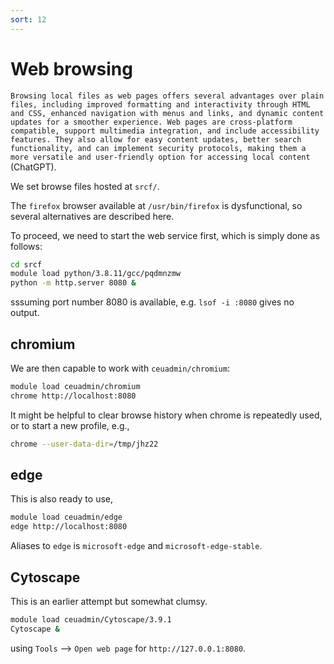 ```yaml
---
sort: 12
---
```


# Web browsing

`Browsing local files as web pages offers several advantages over plain files, including improved formatting and interactivity through HTML and CSS, enhanced navigation with menus and links, and dynamic content updates for a smoother experience. Web pages are cross-platform compatible, support multimedia integration, and include accessibility features. They also allow for easy content updates, better search functionality, and can implement security protocols, making them a more versatile and user-friendly option for accessing local content` (ChatGPT).

We set browse files hosted at `srcf/`.

The `firefox` browser available at `/usr/bin/firefox` is dysfunctional, so several alternatives are described here.

To proceed, we need to start the web service first, which is simply done as follows:

```bash
cd srcf
module load python/3.8.11/gcc/pqdmnzmw
python -m http.server 8080 &
```

sssuming port number 8080 is available, e.g. `lsof -i :8080` gives no output.

## chromium

We are then capable to work with `ceuadmin/chromium`:

```bash
module load ceuadmin/chromium
chrome http://localhost:8080
```

It might be helpful to clear browse history when chrome is repeatedly used, or to start a new profile, e.g.,

```bash
chrome --user-data-dir=/tmp/jhz22
```

## edge

This is also ready to use,

```bash
module load ceuadmin/edge
edge http://localhost:8080
```

Aliases to `edge` is `microsoft-edge` and `microsoft-edge-stable`.

## Cytoscape

This is an earlier attempt but somewhat clumsy.

```bash
module load ceuadmin/Cytoscape/3.9.1
Cytoscape &
```

using `Tools` --> `Open web page` for `http://127.0.0.1:8080`.
